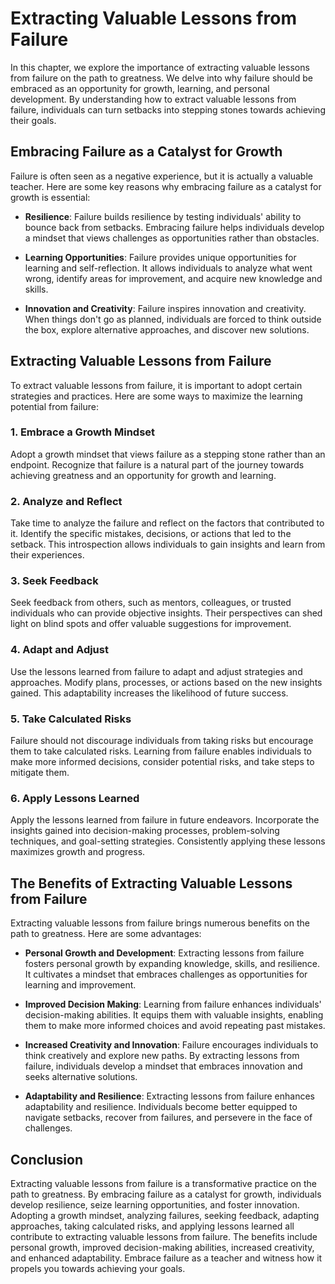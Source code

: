 Extracting Valuable Lessons from Failure
=================================================

In this chapter, we explore the importance of extracting valuable lessons from failure on the path to greatness. We delve into why failure should be embraced as an opportunity for growth, learning, and personal development. By understanding how to extract valuable lessons from failure, individuals can turn setbacks into stepping stones towards achieving their goals.

Embracing Failure as a Catalyst for Growth
------------------------------------------

Failure is often seen as a negative experience, but it is actually a valuable teacher. Here are some key reasons why embracing failure as a catalyst for growth is essential:

* **Resilience**: Failure builds resilience by testing individuals' ability to bounce back from setbacks. Embracing failure helps individuals develop a mindset that views challenges as opportunities rather than obstacles.

* **Learning Opportunities**: Failure provides unique opportunities for learning and self-reflection. It allows individuals to analyze what went wrong, identify areas for improvement, and acquire new knowledge and skills.

* **Innovation and Creativity**: Failure inspires innovation and creativity. When things don't go as planned, individuals are forced to think outside the box, explore alternative approaches, and discover new solutions.

Extracting Valuable Lessons from Failure
----------------------------------------

To extract valuable lessons from failure, it is important to adopt certain strategies and practices. Here are some ways to maximize the learning potential from failure:

### 1. Embrace a Growth Mindset

Adopt a growth mindset that views failure as a stepping stone rather than an endpoint. Recognize that failure is a natural part of the journey towards achieving greatness and an opportunity for growth and learning.

### 2. Analyze and Reflect

Take time to analyze the failure and reflect on the factors that contributed to it. Identify the specific mistakes, decisions, or actions that led to the setback. This introspection allows individuals to gain insights and learn from their experiences.

### 3. Seek Feedback

Seek feedback from others, such as mentors, colleagues, or trusted individuals who can provide objective insights. Their perspectives can shed light on blind spots and offer valuable suggestions for improvement.

### 4. Adapt and Adjust

Use the lessons learned from failure to adapt and adjust strategies and approaches. Modify plans, processes, or actions based on the new insights gained. This adaptability increases the likelihood of future success.

### 5. Take Calculated Risks

Failure should not discourage individuals from taking risks but encourage them to take calculated risks. Learning from failure enables individuals to make more informed decisions, consider potential risks, and take steps to mitigate them.

### 6. Apply Lessons Learned

Apply the lessons learned from failure in future endeavors. Incorporate the insights gained into decision-making processes, problem-solving techniques, and goal-setting strategies. Consistently applying these lessons maximizes growth and progress.

The Benefits of Extracting Valuable Lessons from Failure
--------------------------------------------------------

Extracting valuable lessons from failure brings numerous benefits on the path to greatness. Here are some advantages:

* **Personal Growth and Development**: Extracting lessons from failure fosters personal growth by expanding knowledge, skills, and resilience. It cultivates a mindset that embraces challenges as opportunities for learning and improvement.

* **Improved Decision Making**: Learning from failure enhances individuals' decision-making abilities. It equips them with valuable insights, enabling them to make more informed choices and avoid repeating past mistakes.

* **Increased Creativity and Innovation**: Failure encourages individuals to think creatively and explore new paths. By extracting lessons from failure, individuals develop a mindset that embraces innovation and seeks alternative solutions.

* **Adaptability and Resilience**: Extracting lessons from failure enhances adaptability and resilience. Individuals become better equipped to navigate setbacks, recover from failures, and persevere in the face of challenges.

Conclusion
----------

Extracting valuable lessons from failure is a transformative practice on the path to greatness. By embracing failure as a catalyst for growth, individuals develop resilience, seize learning opportunities, and foster innovation. Adopting a growth mindset, analyzing failures, seeking feedback, adapting approaches, taking calculated risks, and applying lessons learned all contribute to extracting valuable lessons from failure. The benefits include personal growth, improved decision-making abilities, increased creativity, and enhanced adaptability. Embrace failure as a teacher and witness how it propels you towards achieving your goals.
